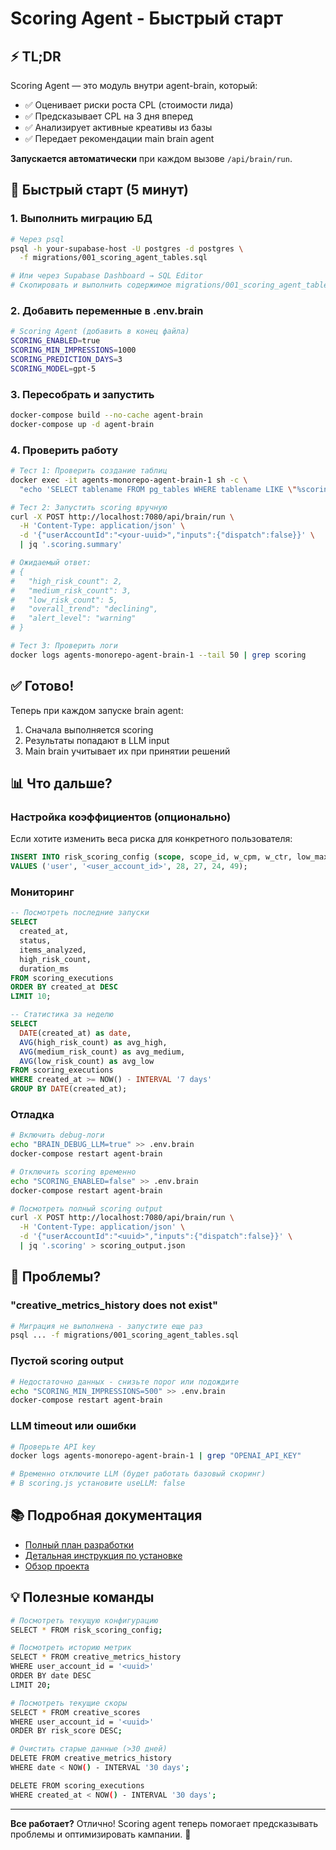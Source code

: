 # Scoring Agent - Быстрый старт

## ⚡ TL;DR

Scoring Agent — это модуль внутри agent-brain, который:
- ✅ Оценивает риски роста CPL (стоимости лида)
- ✅ Предсказывает CPL на 3 дня вперед
- ✅ Анализирует активные креативы из базы
- ✅ Передает рекомендации main brain agent

**Запускается автоматически** при каждом вызове `/api/brain/run`.

## 🚀 Быстрый старт (5 минут)

### 1. Выполнить миграцию БД

```bash
# Через psql
psql -h your-supabase-host -U postgres -d postgres \
  -f migrations/001_scoring_agent_tables.sql

# Или через Supabase Dashboard → SQL Editor
# Скопировать и выполнить содержимое migrations/001_scoring_agent_tables.sql
```

### 2. Добавить переменные в .env.brain

```bash
# Scoring Agent (добавить в конец файла)
SCORING_ENABLED=true
SCORING_MIN_IMPRESSIONS=1000
SCORING_PREDICTION_DAYS=3
SCORING_MODEL=gpt-5
```

### 3. Пересобрать и запустить

```bash
docker-compose build --no-cache agent-brain
docker-compose up -d agent-brain
```

### 4. Проверить работу

```bash
# Тест 1: Проверить создание таблиц
docker exec -it agents-monorepo-agent-brain-1 sh -c \
  "echo 'SELECT tablename FROM pg_tables WHERE tablename LIKE \"%scoring%\" OR tablename LIKE \"%creative%\";' | psql $SUPABASE_URL"

# Тест 2: Запустить scoring вручную
curl -X POST http://localhost:7080/api/brain/run \
  -H 'Content-Type: application/json' \
  -d '{"userAccountId":"<your-uuid>","inputs":{"dispatch":false}}' \
  | jq '.scoring.summary'

# Ожидаемый ответ:
# {
#   "high_risk_count": 2,
#   "medium_risk_count": 3,
#   "low_risk_count": 5,
#   "overall_trend": "declining",
#   "alert_level": "warning"
# }

# Тест 3: Проверить логи
docker logs agents-monorepo-agent-brain-1 --tail 50 | grep scoring
```

## ✅ Готово!

Теперь при каждом запуске brain agent:
1. Сначала выполняется scoring
2. Результаты попадают в LLM input
3. Main brain учитывает их при принятии решений

## 📊 Что дальше?

### Настройка коэффициентов (опционально)

Если хотите изменить веса риска для конкретного пользователя:

```sql
INSERT INTO risk_scoring_config (scope, scope_id, w_cpm, w_ctr, low_max, medium_max)
VALUES ('user', '<user_account_id>', 28, 27, 24, 49);
```

### Мониторинг

```sql
-- Посмотреть последние запуски
SELECT 
  created_at,
  status,
  items_analyzed,
  high_risk_count,
  duration_ms
FROM scoring_executions
ORDER BY created_at DESC
LIMIT 10;

-- Статистика за неделю
SELECT 
  DATE(created_at) as date,
  AVG(high_risk_count) as avg_high,
  AVG(medium_risk_count) as avg_medium,
  AVG(low_risk_count) as avg_low
FROM scoring_executions
WHERE created_at >= NOW() - INTERVAL '7 days'
GROUP BY DATE(created_at);
```

### Отладка

```bash
# Включить debug-логи
echo "BRAIN_DEBUG_LLM=true" >> .env.brain
docker-compose restart agent-brain

# Отключить scoring временно
echo "SCORING_ENABLED=false" >> .env.brain
docker-compose restart agent-brain

# Посмотреть полный scoring output
curl -X POST http://localhost:7080/api/brain/run \
  -H 'Content-Type: application/json' \
  -d '{"userAccountId":"<uuid>","inputs":{"dispatch":false}}' \
  | jq '.scoring' > scoring_output.json
```

## 🐛 Проблемы?

### "creative_metrics_history does not exist"
```bash
# Миграция не выполнена - запустите еще раз
psql ... -f migrations/001_scoring_agent_tables.sql
```

### Пустой scoring output
```bash
# Недостаточно данных - снизьте порог или подождите
echo "SCORING_MIN_IMPRESSIONS=500" >> .env.brain
docker-compose restart agent-brain
```

### LLM timeout или ошибки
```bash
# Проверьте API key
docker logs agents-monorepo-agent-brain-1 | grep "OPENAI_API_KEY"

# Временно отключите LLM (будет работать базовый скоринг)
# В scoring.js установите useLLM: false
```

## 📚 Подробная документация

- [Полный план разработки](./SCORING_AGENT_PLAN.md)
- [Детальная инструкция по установке](./SCORING_SETUP.md)
- [Обзор проекта](./PROJECT_OVERVIEW_RU.md)

## 💡 Полезные команды

```bash
# Посмотреть текущую конфигурацию
SELECT * FROM risk_scoring_config;

# Посмотреть историю метрик
SELECT * FROM creative_metrics_history 
WHERE user_account_id = '<uuid>' 
ORDER BY date DESC 
LIMIT 20;

# Посмотреть текущие скоры
SELECT * FROM creative_scores 
WHERE user_account_id = '<uuid>' 
ORDER BY risk_score DESC;

# Очистить старые данные (>30 дней)
DELETE FROM creative_metrics_history 
WHERE date < NOW() - INTERVAL '30 days';

DELETE FROM scoring_executions 
WHERE created_at < NOW() - INTERVAL '30 days';
```

---

**Все работает?** Отлично! Scoring agent теперь помогает предсказывать проблемы и оптимизировать кампании. 🎉

